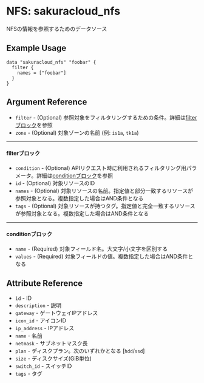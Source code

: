 # NFS: sakuracloud_nfs

NFSの情報を参照するためのデータソース

## Example Usage

```hcl
data "sakuracloud_nfs" "foobar" {
  filter {
    names = ["foobar"]
  }
}
```

## Argument Reference

* `filter` - (Optional) 参照対象をフィルタリングするための条件。詳細は[filterブロック](#filter)を参照 
* `zone` - (Optional) 対象ゾーンの名前 (例: `is1a`, `tk1a`)  

---

#### filterブロック

* `condition` - (Optional) APIリクエスト時に利用されるフィルタリング用パラメータ。詳細は[conditionブロック](#condition)を参照  
* `id` - (Optional) 対象リソースのID 
* `names` - (Optional) 対象リソースの名前。指定値と部分一致するリソースが参照対象となる。複数指定した場合はAND条件となる  
* `tags` - (Optional) 対象リソースが持つタグ。指定値と完全一致するリソースが参照対象となる。複数指定した場合はAND条件となる

---

#### conditionブロック

* `name` - (Required) 対象フィールド名。大文字/小文字を区別する  
* `values` - (Required) 対象フィールドの値。複数指定した場合はAND条件となる


## Attribute Reference

* `id` - ID
* `description` - 説明
* `gateway` - ゲートウェイIPアドレス
* `icon_id` - アイコンID
* `ip_address` - IPアドレス
* `name` - 名前
* `netmask` - サブネットマスク長
* `plan` - ディスクプラン。次のいずれかとなる [`hdd`/`ssd`]
* `size` - ディスクサイズ(GiB単位)
* `switch_id` - スイッチID
* `tags` - タグ



